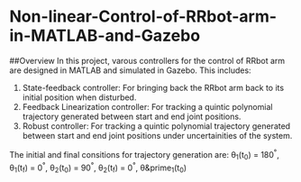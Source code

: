 # Non-linear-Control-of-RRbot-arm-in-MATLAB-and-Gazebo
##Overview
In this project, varous controllers for the control of RRbot arm are designed in MATLAB and simulated in Gazebo. This includes:
1. State-feedback controller: For bringing back the RRbot arm back to its initial position when disturbed.
2. Feedback Linearization controller: For tracking a quintic polynomial trajectory generated between start and end joint positions.
3. Robust controller: For tracking a quintic polynomial trajectory generated between start and end joint positions under uncertainities of the system.

The initial and final consitions for trajectory generation are: &theta;<sub>1</sub>(t<sub>0</sub>) = 180<sup>&deg;</sup>, &theta;<sub>1</sub>(t<sub>f</sub>) = 0<sup>&deg;</sup>, &theta;<sub>2</sub>(t<sub>0</sub>) = 90<sup>&deg;</sup>, &theta;<sub>2</sub>(t<sub>f</sub>) = 0<sup>&deg;</sup>, &theta;&prime<sub>1</sub>(t<sub>0</sub>)
